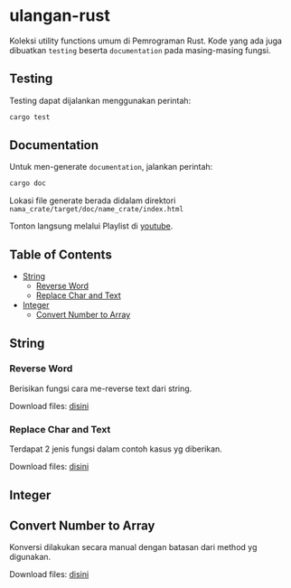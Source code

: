 # ulangan-rust

Koleksi utility functions umum di Pemrograman Rust. Kode yang ada juga dibuatkan `testing` beserta `documentation` pada masing-masing fungsi.

## Testing

Testing dapat dijalankan menggunakan perintah:

```rust
cargo test
```

## Documentation

Untuk men-generate `documentation`, jalankan perintah:

```rust
cargo doc
```

Lokasi file generate berada didalam direktori `nama_crate/target/doc/name_crate/index.html`

Tonton langsung melalui Playlist di [youtube](https://www.youtube.com/watch?v=UfrZBwqljRI&list=PLIfsrcorUur037Ej8D4thJlh7aLN8tqgb).

## Table of Contents

- [String](#string)
  - [Reverse Word](#reverse-word)
  - [Replace Char and Text](#replace-char-and-text)
- [Integer](#integer)
  - [Convert Number to Array](#convert-number-to-array)

## String

### Reverse Word

Berisikan fungsi cara me-reverse text dari string.

Download files: [disini](https://github.com/devactivity/ulangan-rust/tree/main/reverse_words)

### Replace Char and Text

Terdapat 2 jenis fungsi dalam contoh kasus yg diberikan.

Download files: [disini](https://github.com/devactivity/ulangan-rust/tree/main/replace_in_string)

## Integer

## Convert Number to Array

Konversi dilakukan secara manual dengan batasan dari method yg digunakan.

Download files: [disini](https://github.com/devactivity/ulangan-rust/tree/main/number_to_array)